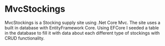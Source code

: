 # MvcStockings
MvcStockings is a Stocking supply site using .Net Core Mvc.  The site uses a built in database with EntityFramework Core.
Using EFCore I seeded a table in the database to fill it with data about each different type of stockings with CRUD functionality.
